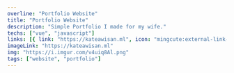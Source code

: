 ```yaml
---
overline: "Portfolio Website"
title: "Portfolio Website"
description: "Simple Portfolio I made for my wife."
techs: ["vue", "javascript"]
links: [{ link: "https://kateawisan.ml", icon: "mingcute:external-link-line", tooltip: "Open Link" }]
imageLink: "https://kateawisan.ml"
img: "https://i.imgur.com/v4uiq8Al.png"
tags: ["website", "portfolio"]
---
```



